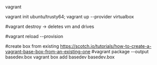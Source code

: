 vagrant

vagrant init ubuntu/trusty64; vagrant up --provider virtualbox

#vagrant destroy -> deletes vm and drives

#vagrant reload --provision

#create box from existing
https://scotch.io/tutorials/how-to-create-a-vagrant-base-box-from-an-existing-one
#vagrant package --output basedev.box
vagrant box add basedev basedev.box
